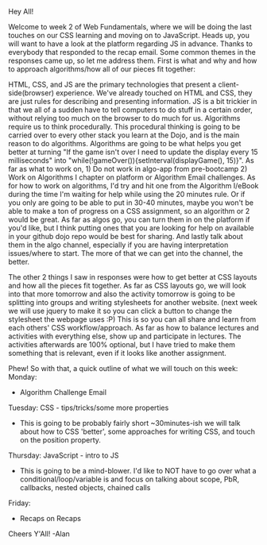 Hey All!

Welcome to week 2 of Web Fundamentals, where we will be doing the last touches on our  CSS learning and moving on to JavaScript. Heads up, you will want to have a look at the platform regarding JS in advance. Thanks to everybody that responded to the recap email. Some common themes in the responses came up, so let me address them. First is what and why and how to approach algorithms/how all of our pieces fit together:

HTML, CSS, and JS are the primary technologies that present a client-side(browser) experience. We've already touched on HTML and CSS, they are just rules for describing and presenting information. JS is a bit trickier in that we all of a sudden have to tell computers to do stuff in a certain order, without relying too much on the browser to do much for us. Algorithms require us to think procedurally. This procedural thinking is going to be carried over to every other stack you learn at the Dojo, and is the main reason to do algorithms. Algorithms are going to be what helps you get better at turning "If the game isn't over I need to update the display every 15 milliseconds" into "while(!gameOver()){setInterval(displayGame(), 15)}". As far as what to work on, 1) Do not work in algo-app from pre-bootcamp 2) Work on Algorithms I chapter on platform or Algorithm Email challenges. As for how to work on algorithms, I'd try and hit one from the Algorithm I/eBook during the time I'm waiting for help while using the 20 minutes rule. Or if you only are going to be able to put in 30-40 minutes, maybe you won't be able to make a ton of progress on a CSS assignment, so an algorithm or 2 would be great. As far as algos go, you can turn them in on the platform if you'd like, but I think putting ones that you are looking for help on available in your github dojo repo would be best for sharing. And lastly talk about them in the algo channel, especially if you are having interpretation issues/where to start. The more of that we can get into the channel, the better.

The other 2 things I saw in responses were how to get better at CSS layouts and how all the pieces fit together. As far as CSS layouts go, we will look into that more tomorrow and also the activity tomorrow is going to be splitting into groups and writing stylesheets for another website. (next week we will use jquery to make it so you can click a button to change the stylesheet the webpage uses :P) This is so you can all share and learn from each others' CSS workflow/approach. As far as how to balance lectures and activities with everything else, show up and participate in lectures. The activities afterwards are 100% optional, but I have tried to make them something that is relevant, even if it looks like another assignment.

Phew! So with that, a quick outline of what we will touch on this week:
Monday:
- Algorithm Challenge Email

Tuesday: CSS - tips/tricks/some more properties
- This is going to be probably fairly short ~30minutes-ish we will talk about how to CSS 'better', some approaches for writing CSS, and touch on the position property.

Thursday: JavaScript - intro to JS
- This is going to be a mind-blower. I'd like to NOT have to go over what a conditional/loop/variable is and focus on talking about scope, PbR, callbacks, nested objects, chained calls

Friday:
- Recaps on Recaps

Cheers Y'All!
-Alan
